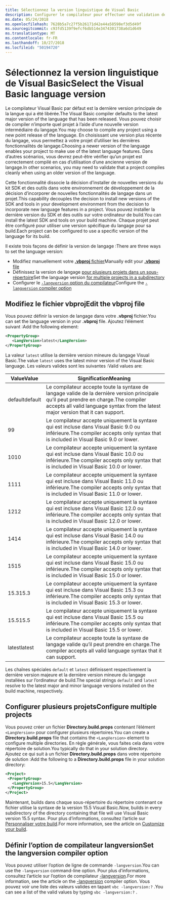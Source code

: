 ```yaml
---
title: Sélectionnez la version linguistique de Visual Basic
description: Configurer le compilateur pour effectuer une validation de syntaxe à l’aide d’une version de compilateur spécifique.
ms.date: 05/24/2018
ms.openlocfilehash: 7628b5a7c27f5b26171d42e44a58598ef3d5d49f
ms.sourcegitcommit: c93fd5139f9efcf6db514e3474301738a6d1d649
ms.translationtype: MT
ms.contentlocale: fr-FR
ms.lasthandoff: 10/27/2018
ms.locfileid: "50194720"
---
```

# <a name="select-the-visual-basic-language-version"></a><span data-ttu-id="caf59-103">Sélectionnez la version linguistique de Visual Basic</span><span class="sxs-lookup"><span data-stu-id="caf59-103">Select the Visual Basic language version</span></span>

<span data-ttu-id="caf59-104">Le compilateur Visual Basic par défaut est la dernière version principale de la langue qui a été libérée.</span><span class="sxs-lookup"><span data-stu-id="caf59-104">The Visual Basic compiler defaults to the latest major version of the language that has been released.</span></span> <span data-ttu-id="caf59-105">Vous pouvez choisir de compiler n’importe quel projet à l’aide d’une nouvelle version intermédiaire du langage.</span><span class="sxs-lookup"><span data-stu-id="caf59-105">You may choose to compile any project using a new point release of the language.</span></span> <span data-ttu-id="caf59-106">En choisissant une version plus récente du langage, vous permettez à votre projet d’utiliser les dernières fonctionnalités de langage.</span><span class="sxs-lookup"><span data-stu-id="caf59-106">Choosing a newer version of the language enables your project to make use of the latest language features.</span></span> <span data-ttu-id="caf59-107">Dans d’autres scénarios, vous devrez peut-être vérifier qu’un projet est correctement compilé en cas d’utilisation d’une ancienne version de langage.</span><span class="sxs-lookup"><span data-stu-id="caf59-107">In other scenarios, you may need to validate that a project compiles cleanly when using an older version of the language.</span></span>

<span data-ttu-id="caf59-108">Cette fonctionnalité dissocie la décision d’installer de nouvelles versions du kit SDK et des outils dans votre environnement de développement de la décision d’incorporer de nouvelles fonctionnalités de langage dans un projet.</span><span class="sxs-lookup"><span data-stu-id="caf59-108">This capability decouples the decision to install new versions of the SDK and tools in your development environment from the decision to incorporate new language features in a project.</span></span> <span data-ttu-id="caf59-109">Vous pouvez installer la dernière version du SDK et des outils sur votre ordinateur de build.</span><span class="sxs-lookup"><span data-stu-id="caf59-109">You can install the latest SDK and tools on your build machine.</span></span> <span data-ttu-id="caf59-110">Chaque projet peut être configuré pour utiliser une version spécifique du langage pour sa build.</span><span class="sxs-lookup"><span data-stu-id="caf59-110">Each project can be configured to use a specific version of the language for its build.</span></span>

<span data-ttu-id="caf59-111">Il existe trois façons de définir la version de langage :</span><span class="sxs-lookup"><span data-stu-id="caf59-111">There are three ways to set the language version:</span></span>

- <span data-ttu-id="caf59-112">Modifiez manuellement votre [ **.vbproj** fichier](#edit-the-vbproj-file)</span><span class="sxs-lookup"><span data-stu-id="caf59-112">Manually edit your [**.vbproj** file](#edit-the-vbproj-file)</span></span>
- <span data-ttu-id="caf59-113">Définissez la version de langage [pour plusieurs projets dans un sous-répertoire](#configure-multiple-projects)</span><span class="sxs-lookup"><span data-stu-id="caf59-113">Set the language version [for multiple projects in a subdirectory](#configure-multiple-projects)</span></span>
- <span data-ttu-id="caf59-114">Configurer le [ `-langversion` option du compilateur](#set-the-langversion-compiler-option)</span><span class="sxs-lookup"><span data-stu-id="caf59-114">Configure the [`-langversion` compiler option](#set-the-langversion-compiler-option)</span></span>

## <a name="edit-the-vbproj-file"></a><span data-ttu-id="caf59-115">Modifiez le fichier vbproj</span><span class="sxs-lookup"><span data-stu-id="caf59-115">Edit the vbproj file</span></span>

<span data-ttu-id="caf59-116">Vous pouvez définir la version de langage dans votre **.vbproj** fichier.</span><span class="sxs-lookup"><span data-stu-id="caf59-116">You can set the language version in your **.vbproj** file.</span></span> <span data-ttu-id="caf59-117">Ajoutez l’élément suivant :</span><span class="sxs-lookup"><span data-stu-id="caf59-117">Add the following element:</span></span>

```xml
<PropertyGroup>
   <LangVersion>latest</LangVersion>
</PropertyGroup>
```

<span data-ttu-id="caf59-118">La valeur `latest` utilise la dernière version mineure du langage Visual Basic.</span><span class="sxs-lookup"><span data-stu-id="caf59-118">The value `latest` uses the latest minor version of the Visual Basic language.</span></span> <span data-ttu-id="caf59-119">Les valeurs valides sont les suivantes :</span><span class="sxs-lookup"><span data-stu-id="caf59-119">Valid values are:</span></span>

|<span data-ttu-id="caf59-120">Value</span><span class="sxs-lookup"><span data-stu-id="caf59-120">Value</span></span>|<span data-ttu-id="caf59-121">Signification</span><span class="sxs-lookup"><span data-stu-id="caf59-121">Meaning</span></span>|
|------------|-------------|
|<span data-ttu-id="caf59-122">default</span><span class="sxs-lookup"><span data-stu-id="caf59-122">default</span></span>|<span data-ttu-id="caf59-123">Le compilateur accepte toute la syntaxe de langage valide de la dernière version principale qu’il peut prendre en charge.</span><span class="sxs-lookup"><span data-stu-id="caf59-123">The compiler accepts all valid language syntax from the latest major version that it can support.</span></span>|
|<span data-ttu-id="caf59-124">9</span><span class="sxs-lookup"><span data-stu-id="caf59-124">9</span></span>|<span data-ttu-id="caf59-125">Le compilateur accepte uniquement la syntaxe qui est incluse dans Visual Basic 9.0 ou inférieure.</span><span class="sxs-lookup"><span data-stu-id="caf59-125">The compiler accepts only syntax that is included in Visual Basic 9.0 or lower.</span></span>|
|<span data-ttu-id="caf59-126">10</span><span class="sxs-lookup"><span data-stu-id="caf59-126">10</span></span>|<span data-ttu-id="caf59-127">Le compilateur accepte uniquement la syntaxe qui est incluse dans Visual Basic 10.0 ou inférieure.</span><span class="sxs-lookup"><span data-stu-id="caf59-127">The compiler accepts only syntax that is included in Visual Basic 10.0 or lower.</span></span>|
|<span data-ttu-id="caf59-128">11</span><span class="sxs-lookup"><span data-stu-id="caf59-128">11</span></span>|<span data-ttu-id="caf59-129">Le compilateur accepte uniquement la syntaxe qui est incluse dans Visual Basic 11.0 ou inférieure.</span><span class="sxs-lookup"><span data-stu-id="caf59-129">The compiler accepts only syntax that is included in Visual Basic 11.0 or lower.</span></span>|
|<span data-ttu-id="caf59-130">12</span><span class="sxs-lookup"><span data-stu-id="caf59-130">12</span></span>|<span data-ttu-id="caf59-131">Le compilateur accepte uniquement la syntaxe qui est incluse dans Visual Basic 12.0 ou inférieure.</span><span class="sxs-lookup"><span data-stu-id="caf59-131">The compiler accepts only syntax that is included in Visual Basic 12.0 or lower.</span></span>|
|<span data-ttu-id="caf59-132">14</span><span class="sxs-lookup"><span data-stu-id="caf59-132">14</span></span>|<span data-ttu-id="caf59-133">Le compilateur accepte uniquement la syntaxe qui est incluse dans Visual Basic 14.0 ou inférieure.</span><span class="sxs-lookup"><span data-stu-id="caf59-133">The compiler accepts only syntax that is included in Visual Basic 14.0 or lower.</span></span>|
|<span data-ttu-id="caf59-134">15</span><span class="sxs-lookup"><span data-stu-id="caf59-134">15</span></span>|<span data-ttu-id="caf59-135">Le compilateur accepte uniquement la syntaxe qui est incluse dans Visual Basic 15.0 ou inférieure.</span><span class="sxs-lookup"><span data-stu-id="caf59-135">The compiler accepts only syntax that is included in Visual Basic 15.0 or lower.</span></span>|
|<span data-ttu-id="caf59-136">15.3</span><span class="sxs-lookup"><span data-stu-id="caf59-136">15.3</span></span>|<span data-ttu-id="caf59-137">Le compilateur accepte uniquement la syntaxe qui est incluse dans Visual Basic 15.3 ou inférieure.</span><span class="sxs-lookup"><span data-stu-id="caf59-137">The compiler accepts only syntax that is included in Visual Basic 15.3 or lower.</span></span>|
|<span data-ttu-id="caf59-138">15.5</span><span class="sxs-lookup"><span data-stu-id="caf59-138">15.5</span></span>|<span data-ttu-id="caf59-139">Le compilateur accepte uniquement la syntaxe qui est incluse dans Visual Basic 15.5 ou inférieure.</span><span class="sxs-lookup"><span data-stu-id="caf59-139">The compiler accepts only syntax that is included in Visual Basic 15.5 or lower.</span></span>|
|<span data-ttu-id="caf59-140">latest</span><span class="sxs-lookup"><span data-stu-id="caf59-140">latest</span></span>|<span data-ttu-id="caf59-141">Le compilateur accepte toute la syntaxe de langage valide qu’il peut prendre en charge.</span><span class="sxs-lookup"><span data-stu-id="caf59-141">The compiler accepts all valid language syntax that it can support.</span></span>|

<span data-ttu-id="caf59-142">Les chaînes spéciales `default` et `latest` définissent respectivement la dernière version majeure et la dernière version mineure du langage installées sur l’ordinateur de build.</span><span class="sxs-lookup"><span data-stu-id="caf59-142">The special strings `default` and `latest` resolve to the latest major and minor language versions installed on the build machine, respectively.</span></span>

## <a name="configure-multiple-projects"></a><span data-ttu-id="caf59-143">Configurer plusieurs projets</span><span class="sxs-lookup"><span data-stu-id="caf59-143">Configure multiple projects</span></span>

<span data-ttu-id="caf59-144">Vous pouvez créer un fichier **Directory.build.props** contenant l’élément `<LangVersion>` pour configurer plusieurs répertoires.</span><span class="sxs-lookup"><span data-stu-id="caf59-144">You can create a **Directory.build.props** file that contains the `<LangVersion>` element to configure multiple directories.</span></span> <span data-ttu-id="caf59-145">En règle générale, vous faites cela dans votre répertoire de solution.</span><span class="sxs-lookup"><span data-stu-id="caf59-145">You typically do that in your solution directory.</span></span> <span data-ttu-id="caf59-146">Ajoutez ce qui suit à un fichier **Directory.build.props** dans votre répertoire de solution :</span><span class="sxs-lookup"><span data-stu-id="caf59-146">Add the following to a **Directory.build.props** file in your solution directory:</span></span>

```xml
<Project>
 <PropertyGroup>
   <LangVersion>15.5</LangVersion>
 </PropertyGroup>
</Project>
```

<span data-ttu-id="caf59-147">Maintenant, builds dans chaque sous-répertoire du répertoire contenant ce fichier utilise la syntaxe de la version 15.5 Visual Basic.</span><span class="sxs-lookup"><span data-stu-id="caf59-147">Now, builds in every subdirectory of the directory containing that file will use Visual Basic version 15.5 syntax.</span></span> <span data-ttu-id="caf59-148">Pour plus d’informations, consultez l’article sur [Personnaliser votre build](/visualstudio/msbuild/customize-your-build.md).</span><span class="sxs-lookup"><span data-stu-id="caf59-148">For more information, see the article on [Customize your build](/visualstudio/msbuild/customize-your-build.md).</span></span>

## <a name="set-the-langversion-compiler-option"></a><span data-ttu-id="caf59-149">Définir l’option de compilateur langversion</span><span class="sxs-lookup"><span data-stu-id="caf59-149">Set the langversion compiler option</span></span>

<span data-ttu-id="caf59-150">Vous pouvez utiliser l’option de ligne de commande `-langversion`.</span><span class="sxs-lookup"><span data-stu-id="caf59-150">You can use the `-langversion` command-line option.</span></span> <span data-ttu-id="caf59-151">Pour plus d’informations, consultez l’article sur l’option de compilateur [-langversion](../reference/command-line-compiler/langversion.md).</span><span class="sxs-lookup"><span data-stu-id="caf59-151">For more information, see the article on the [-langversion](../reference/command-line-compiler/langversion.md) compiler option.</span></span> <span data-ttu-id="caf59-152">Vous pouvez voir une liste des valeurs valides en tapant `vbc -langversion:?` .</span><span class="sxs-lookup"><span data-stu-id="caf59-152">You can see a list of the valid values by typing  `vbc -langversion:?` .</span></span>

